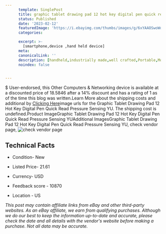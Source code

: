 ```yaml
---
      template: SinglePost
      title: graphic tablet drawing pad 12 hot key digital pen quick read pressure sensing yu
      status: Published
      date: '2023-02-12'
      featuredImage: 'https://i.ebayimg.com/thumbs/images/g/6xYAAOSwoWdihG7C/s-l225.jpg'
      categories: 

      excerpt: >-
        [smartphone,device ,hand held device]
      meta:
      canonicalLink: ''
      description: [handheld,industrially made,well crafted,Portable,Mobile,Compact,Convenient,Lightweight,Maneuverable,Man-portable,Miniature,Carriable,Hand-held,Light,Holdable,Transportable,Mobile device,Pocket-sized,On-the-go,Wireless,Cordless,Compact size,Convenient size, smartphone,device ,hand held device]
      noindex: false

        
---
```

$
    User-endorsed, this Other Computers & Networking device is available at a discounted price of 18.5846 after a 14% discount and has a rating of 1 as of the time this blog was written.Learn More about the shipping costs and additional by [Clicking Here](https://www.ebay.com/itm/354411742461?hash=item52849604fd%3Ag%3A6xYAAOSwoWdihG7C&amdata=enc%3AAQAHAAAA4PhpDzKaB0vWflw1VV%2BWiOwYbd%2FT%2FNFnjoDAu10%2Bk2vWaeYa4dTYSNn4f10z5b%2F3v3QQZ7N8PoYH6b4gIUKawJmyeNlT%2FCVCKpNnJ8YmrCxlQwYYJ1bNmZa4cQ7Tg92utt6E%2BLfpVcBK64fFXY4GnPdpsvakSrCNRWvkI%2BaForc3bWrgvKVqNSLJZC%2FB5iYExbp55b1fiP3UIBMDLYc8KKmO1ZuuaIuGhSZHTzSqH%2Fh%2BBoPbcCZFdpuBbw4NKrEn%2BIJEyD7LtC4MX%2Be6sNlFt73zDFs6YLCpCrYFxTGX5Zr8&mkevt=1&mkcid=1&mkrid=711-53200-19255-0&campid=%253CePNCampaignId%253E&customid=%253CreferenceId%253E&toolid=10049)image urls for the Graphic Tablet Drawing Pad 12 Hot Key Digital Pen Quick Read Pressure Sensing YU. The shipping cost is undefined.Product ImageGraphic Tablet Drawing Pad 12 Hot Key Digital Pen Quick Read Pressure Sensing YUAdditional ImagesGraphic Tablet Drawing Pad 12 Hot Key Digital Pen Quick Read Pressure Sensing YU, check vendor page, ![check vendor page](https://origin-galleryplus.ebayimg.com/ws/web/354411742461_2_0_1/225x225.jpg,https://origin-galleryplus.ebayimg.com/ws/web/354411742461_3_0_1/225x225.jpg,https://origin-galleryplus.ebayimg.com/ws/web/354411742461_4_0_1/225x225.jpg,https://origin-galleryplus.ebayimg.com/ws/web/354411742461_5_0_1/225x225.jpg,https://origin-galleryplus.ebayimg.com/ws/web/354411742461_6_0_1/225x225.jpg,https://origin-galleryplus.ebayimg.com/ws/web/354411742461_7_0_1/225x225.jpg,https://origin-galleryplus.ebayimg.com/ws/web/354411742461_8_0_1/225x225.jpg,https://origin-galleryplus.ebayimg.com/ws/web/354411742461_9_0_1/225x225.jpg,https://origin-galleryplus.ebayimg.com/ws/web/354411742461_10_0_1/225x225.jpg,https://origin-galleryplus.ebayimg.com/ws/web/354411742461_11_0_1/225x225.jpg,https://origin-galleryplus.ebayimg.com/ws/web/354411742461_12_0_1/225x225.jpg)
    
    

 ## Technical Facts 



     
      

 - Condition- New 


      

 - Listed Price- 21.61 


      

 - Currency- USD 


      

 - Feedback score - 10870 


      

 - Location - US 


      
      

 *_This post may contain affiliate links from eBay and other third-party websites. As an eBay affiliate, we earn from qualifying purchases. Although we do our best to keep the information up-to-date and accurate, please check the date and all details with the vendor's website before making a purchase. Not all data may be accurate._*



    
    
    
    
    
